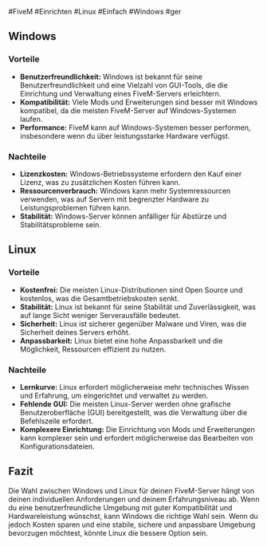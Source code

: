 #FiveM #Einrichten #Linux #Einfach #Windows  #ger

## Windows

### Vorteile
- **Benutzerfreundlichkeit:** Windows ist bekannt für seine Benutzerfreundlichkeit und eine Vielzahl von GUI-Tools, die die Einrichtung und Verwaltung eines FiveM-Servers erleichtern.
- **Kompatibilität:** Viele Mods und Erweiterungen sind besser mit Windows kompatibel, da die meisten FiveM-Server auf Windows-Systemen laufen.
- **Performance:** FiveM kann auf Windows-Systemen besser performen, insbesondere wenn du über leistungsstarke Hardware verfügst.

### Nachteile
- **Lizenzkosten:** Windows-Betriebssysteme erfordern den Kauf einer Lizenz, was zu zusätzlichen Kosten führen kann.
- **Ressourcenverbrauch:** Windows kann mehr Systemressourcen verwenden, was auf Servern mit begrenzter Hardware zu Leistungsproblemen führen kann.
- **Stabilität:** Windows-Server können anfälliger für Abstürze und Stabilitätsprobleme sein.

## Linux

### Vorteile
- **Kostenfrei:** Die meisten Linux-Distributionen sind Open Source und kostenlos, was die Gesamtbetriebskosten senkt.
- **Stabilität:** Linux ist bekannt für seine Stabilität und Zuverlässigkeit, was auf lange Sicht weniger Serverausfälle bedeutet.
- **Sicherheit:** Linux ist sicherer gegenüber Malware und Viren, was die Sicherheit deines Servers erhöht.
- **Anpassbarkeit:** Linux bietet eine hohe Anpassbarkeit und die Möglichkeit, Ressourcen effizient zu nutzen.

### Nachteile
- **Lernkurve:** Linux erfordert möglicherweise mehr technisches Wissen und Erfahrung, um eingerichtet und verwaltet zu werden.
- **Fehlende GUI:** Die meisten Linux-Server werden ohne grafische Benutzeroberfläche (GUI) bereitgestellt, was die Verwaltung über die Befehlszeile erfordert.
- **Komplexere Einrichtung:** Die Einrichtung von Mods und Erweiterungen kann komplexer sein und erfordert möglicherweise das Bearbeiten von Konfigurationsdateien.

## Fazit

Die Wahl zwischen Windows und Linux für deinen FiveM-Server hängt von deinen individuellen Anforderungen und deinem Erfahrungsniveau ab. Wenn du eine benutzerfreundliche Umgebung mit guter Kompatibilität und Hardwareleistung wünschst, kann Windows die richtige Wahl sein. Wenn du jedoch Kosten sparen und eine stabile, sichere und anpassbare Umgebung bevorzugen möchtest, könnte Linux die bessere Option sein.